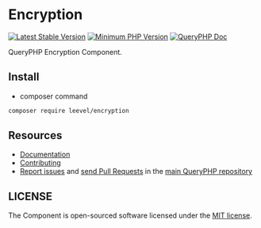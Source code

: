 Encryption
=================

[![Latest Stable Version](http://img.shields.io/packagist/v/leevel/encryption.svg)](https://packagist.org/packages/leevel/encryption)
<a href="https://php.net"><img src="https://img.shields.io/badge/php-%3E%3D%208.1.0-8892BF.svg" alt="Minimum PHP Version"></a>
[![QueryPHP Doc](https://img.shields.io/badge/docs-passing-green.svg?maxAge=2592000)](https://www.queryphp.com/docs/)

QueryPHP Encryption Component.

## Install

- composer command

```bash
composer require leevel/encryption
```

Resources
---------

  * [Documentation](https://www.queryphp.com/docs/component/encryption.html)
  * [Contributing](https://www.queryphp.com/docs/developer/)
  * [Report issues](https://github.com/hunzhiwange/framework/issues) and
    [send Pull Requests](https://github.com/hunzhiwange/framework/pulls)
    in the [main QueryPHP repository](https://github.com/hunzhiwange/framework)

## LICENSE

The Component is open-sourced software licensed under the [MIT license](LICENSE).